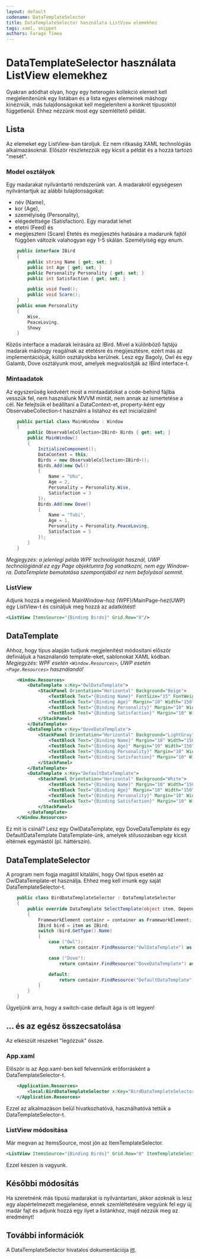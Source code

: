 ```yaml
---
layout: default
codename: DataTemplateSelector
title: DataTemplateSelector használata ListView elemekhez
tags: xaml, snippet
authors: Faragó Timea
---
```


# DataTemplateSelector használata ListView elemekhez

Gyakran adódhat olyan, hogy egy heterogén kollekció elemeit kell megjelenítenünk egy listában és a lista egyes elemeinek máshogy kinézniük, más tulajdonságokat kell megjeleníteni a konkrét típusoktól függetlenül. Ehhez nézzünk most egy szemléltető példát.

## Lista

Az elemeket egy ListView-ban tároljuk. Ez nem ritkaság XAML technológiás alkalmazásoknál.
Először részletezzük egy kicsit a példát és a hozzá tartozó "mesét".

### Model osztályok

Egy madarakat nyilvántartó rendszerünk van. A madarakról egységesen nyilvántartjuk az alábbi tulajdonságokat:
* név (Name),
* kor (Age),
* személyiség (Personality),
* elégedettsége (Satisfaction).
Egy maradat lehet
* etetni (Feed) és
* megijeszteni (Scare)
Etetés és megijesztés hatására a madarunk fajtól függően változik valahogyan egy 1-5 skálán. Személyiség egy enum.
```csharp
    public interface IBird
    {
        public string Name { get; set; }
        public int Age { get; set; }
        public Personality Personality { get; set; }
        public int Satisfaction { get; set; }

        public void Feed();
        public void Scare();
    }
    public enum Personality
    {
        Wise,
        PeaceLoving,
        Showy
    }
```
Közös interface a madarak leírására az IBird. Mivel a különböző fajtájú madarak máshogy reagálnak az etetésre és megijesztésre, ezért más az implementációjuk, külön osztályokba kerülnek. Lesz egy Bagoly, Owl és egy Galamb, Dove osztályunk most, amelyek megvalósítják az IBird interface-t.

### Mintaadatok

Az egyszerűség kedvéért most a mintaadatokat a code-behind fájlba vesszük fel, nem használunk MVVM mintát, nem annak az ismertetése a cél. Ne felejtsük el beállítani a DataContext-et, property-ként egy ObservabeCollection-t használni a listához és ezt inicializálni!
```csharp
    public partial class MainWindow : Window
    {
        public ObservableCollection<IBird> Birds { get; set; }
        public MainWindow()
        {
            InitializeComponent();
            DataContext = this;
            Birds = new ObservableCollection<IBird>();
            Birds.Add(new Owl()
            {
                Name = "Uhu",
                Age = 2,
                Personality = Personality.Wise,
                Satisfaction = 3
            });
            Birds.Add(new Dove()
            {
                Name = "Tubi",
                Age = 1,
                Personality = Personality.PeaceLoving,
                Satisfaction = 5
            });
        }
    }
```
*Megjegyzés: a jelenlegi példa WPF technológiát használ, UWP technológiánál ez egy Page objektumra fog vonatkozni, nem egy Window-ra. DataTemplete bemutatása szempontjából ez nem befolyásol semmit.*

### ListView

Adjunk hozzá a megjelenő MainWindow-hoz (WPF)/MainPage-hez(UWP) egy ListView-t és csináljuk meg hozzá az adatkötést!
```xml
<ListView ItemsSource="{Binding Birds}" Grid.Row="0"/>
```

## DataTemplate

Ahhoz, hogy típus alapján tudjunk megjelenítést módosítani először definiáljuk a használandó template-eket, sablonokat XAML kódban.
*Megjegyzés: WPF esetén ``<Window.Resources>``, UWP esetén ``<Page.Resources>`` használandó!*
```xml
    <Window.Resources>
        <DataTemplate x:Key="OwlDataTemplate">
            <StackPanel Orientation="Horizontal" Background="Beige">
                <TextBlock Text="{Binding Name}" FontSize="15" FontWeight="Bold" Margin="10" Width="150"/>
                <TextBlock Text="{Binding Age}" Margin="10" Width="150"/>
                <TextBlock Text="{Binding Personality}" Margin="10" Width="150"/>
                <TextBlock Text="{Binding Satisfaction}" Margin="10" Width="150"/>
            </StackPanel>
        </DataTemplate>
        <DataTemplate x:Key="DoveDataTemplate">
            <StackPanel Orientation="Horizontal" Background="LightGray">
                <TextBlock Text="{Binding Name}" Margin="10" Width="150"/>
                <TextBlock Text="{Binding Age}" Margin="10" Width="150"/>
                <TextBlock Text="{Binding Personality}" Margin="10" Width="150"/>
                <TextBlock Text="{Binding Satisfaction}" Margin="10" Width="150"/>
            </StackPanel>
        </DataTemplate>
        <DataTemplate x:Key="DefaultDataTemplate">
            <StackPanel Orientation="Horizontal" Background="White">
                <TextBlock Text="{Binding Name}" Margin="10" Width="150" FontStyle="Italic"/>
                <TextBlock Text="{Binding Age}" Margin="10" Width="150"/>
                <TextBlock Text="{Binding Personality}" Margin="10" Width="150"/>
                <TextBlock Text="{Binding Satisfaction}" Margin="10" Width="150"/>
            </StackPanel>
        </DataTemplate>
    </Window.Resources>
```
Ez mit is csinál? Lesz egy OwlDataTemplate, egy DoveDataTemplate és egy DefaultDataTemplate DataTemplate-ünk, amelyek stílusozásban egy kicsit eltérnek egymástól (pl. háttérszín).

## DataTemplateSelector

A program nem fogja magától kitalálni, hogy Owl típus esetén az OwlDataTemplate-et használja. Ehhez meg kell írnunk egy saját DataTemplateSelector-t.
```csharp
    public class BirdDataTemplateSelector : DataTemplateSelector
    {
        public override DataTemplate SelectTemplate(object item, DependencyObject container)
        {
            FrameworkElement containr = container as FrameworkElement;
            IBird bird = item as IBird;
            switch (bird.GetType().Name)
            {
                case ("Owl"):
                    return containr.FindResource("OwlDataTemplate") as DataTemplate;

                case ("Dove"):
                    return containr.FindResource("DoveDataTemplate") as DataTemplate;

                default:
                    return containr.FindResource("DefaultDataTemplate") as DataTemplate;
            }
        }
    }
```
Ügyeljünk arra, hogy a switch-case default ága is ott legyen!

## ... és az egész összecsatolása

Az elkészült részeket "legózzuk" össze.

### App.xaml

Először is az App.xaml-ben kell felvennünk erőforrásként a DataTemplateSelector-t.
```xml
    <Application.Resources>
        <local:BirdDataTemplateSelector x:Key="BirdDataTemplateSelector"/>
    </Application.Resources>
```
Ezzel az alkalmazáson belül hivatkozhatóvá, használhatóvá tettük a DataTemplateSelector-t.

### ListView módosítása

Már megvan az ItemsSource, most jön az ItemTemplateSelector.
```xml
<ListView ItemsSource="{Binding Birds}" Grid.Row="0" ItemTemplateSelector="{StaticResource BirdDataTemplateSelector}"/>
```
Ezzel készen is vagyunk.

## Későbbi módosítás

Ha szeretnénk más típusú madarakat is nyilvántartani, akkor azoknak is lesz egy alapértelmezett megjelenése, ennek szemléltetésére vegyünk fel egy új madár fajt és adjunk hozzá egy ilyet a listánkhoz, majd nézzük meg az eredményt!

## További információk

A DataTemplateSelector hivatalos dokumentációja [itt](https://docs.microsoft.com/en-us/dotnet/api/system.windows.controls.datatemplateselector?view=netcore-3.0).